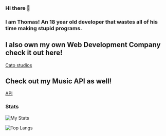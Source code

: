 ### Hi there 👋

### I am Thomas! An 18 year old developer that wastes all of his time making stupid programs.

## I also own my own Web Development Company check it out here!
[Cato studios](https://catostudios.nl)

## Check out my Music API as well!
[API](https://music.catostudios.nl)



### Stats
![My Stats](https://github-readme-stats.vercel.app/api?username=ThomasBeHappy)

![Top Langs](https://github-readme-stats.vercel.app/api/top-langs/?username=ThomasBeHappy)


